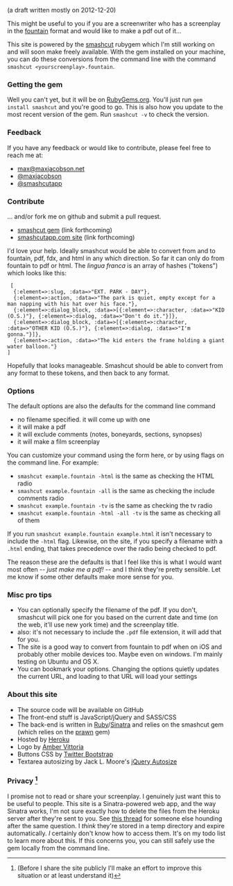 (a draft written mostly on 2012-12-20)

This might be useful to you if you are a screenwriter who has a screenplay in the [fountain](http://fountain.io) format and would like to make a pdf out of it...

This site is powered by the [smashcut](#) rubygem which I'm still working on and will soon make freely available. With the gem installed on your machine, you can do these conversions from the command line with the command `smashcut <yourscreenplay>.fountain`.

### Getting the gem

Well you can't yet, but it will be on [RubyGems.org][]. You'll just run `gem install smashcut` and you're good to go. This is also how you update to the most recent version of the gem. Run `smashcut -v` to check the version.

[RubyGems.org]: http://rubygems.org

### Feedback

If you have any feedback or would like to contribute, please feel free to reach me at:

* [max@maxjacobson.net](mailto:max@maxjacobson.net)
* [@maxjacobson](http://twitter.com/maxjacobson)
* [@smashcutapp](http://twitter.com/smashcutapp)

### Contribute

... and/or fork me on github and submit a pull request.

* [smashcut gem](#) (link forthcoming)
* [smashcutapp.com site](#) (link forthcoming)

I'd love your help. Ideally smashcut would be able to convert from and to fountain, pdf, fdx, and html in any which direction. So far it can only do from fountain to pdf or html. The *lingua franca* is an array of hashes ("tokens") which looks like this:

     [
      {:element=>:slug, :data=>"EXT. PARK - DAY"},
      {:element=>:action, :data=>"The park is quiet, empty except for a man napping with his hat over his face."},
      {:element=>:dialog_block, :data=>[{:element=>:character, :data=>"KID (O.S.)"}, {:element=>:dialog, :data=>"Don't do it."}]},
      {:element=>:dialog_block, :data=>[{:element=>:character, :data=>"OTHER KID (O.S.)"}, {:element=>:dialog, :data=>"I'm gonna."}]},
      {:element=>:action, :data=>"The kid enters the frame holding a giant water balloon."}
    ]

Hopefully that looks manageable. Smashcut should be able to convert from any format to these tokens, and then back to any format.

### Options

The default options are also the defaults for the command line command

* no filename specified. it will come up with one
* it will make a pdf
* it will exclude comments (notes, boneyards, sections, synopses)
* it will make a film screenplay

You can customize your command using the form here, or by using flags on the command line. For example:

* `smashcut example.fountain -html` is the same as checking the HTML radio
* `smashcut example.fountain -all` is the same as checking the include comments radio
* `smashcut example.fountain -tv` is the same as checking the tv radio
* `smashcut example.fountain -html -all -tv` is the same as checking all of them

If you run `smashcut example.fountain example.html` it isn't necessary to include the `-html` flag. Likewise, on the site, if you specify a filename with a `.html` ending, that takes precedence over the radio being checked to pdf.

The reason these are the defaults is that I feel like this is what I would want most often -- *just make me a pdf!* -- and I think they're pretty sensible. Let me know if some other defaults make more sense for you.

### Misc pro tips

* You can optionally specify the filename of the pdf. If you don't, smashcut will pick one for you based on the current date and time (on the web, it'll use new york time) and the screenplay title.
* also: it's not necessary to include the `.pdf` file extension, it will add that for you.
* The site is a good way to convert from fountain to pdf when on iOS and probably other mobile devices too. Maybe even on windows. I'm mainly testing on Ubuntu and OS X.
* You can bookmark your options. Changing the options quietly updates the current URL, and loading to that URL will load your settings

### About this site

* The source code will be available on GitHub
* The front-end stuff is JavaScript/jQuery and SASS/CSS
* The back-end is written in [Ruby](http://ruby-lang.org)/[Sinatra](http://sinatrarb.com) and relies on the smashcut gem (which relies on the [prawn][] gem)
* Hosted by [Heroku](http://heroku.com)
* Logo by [Amber Vittoria](http://ambervittoria.com)
* Buttons CSS by [Twitter Bootstrap](http://twitter.github.com/bootstrap/)
* Textarea autosizing by Jack L. Moore's [jQuery Autosize](http://www.jacklmoore.com/autosize)

### Privacy [^btw]

[^btw]: (Before I share the site publicly I'll make an effort to improve this situation or at least understand it)

I promise not to read or share your screenplay. I genuinely just want this to be useful to people. This site is a Sinatra-powered web app, and the way Sinatra works, I'm not sure exactly how to delete the files from the Heroku server after they're sent to you. See [this thread](http://stackoverflow.com/questions/2806053/how-can-i-delete-a-file-in-sinatra-after-it-has-been-sent-via-send-file) for someone else hounding after the same question. I *think* they're stored in a temp directory and expire automatically. *I* certainly don't know how to access them. It's on my todo list to learn more about this. If this concerns you, you can still safely use the gem locally from the command line.

[Sinatra]: http://sinatra.rb
[prawn]: http://prawn.majesticseacreature.com
